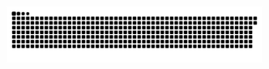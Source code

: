<picture>
  <source media="(prefers-color-scheme: dark)" srcset="https://raw.githubusercontent.com/MarineHakobyan/MarineHakobyan/38fb3768e86a5a2a8e7196ab3173e51b863cc450/github-contribution-grid-snake-dark.svg" />
  <source media="(prefers-color-scheme: light)" srcset="https://raw.githubusercontent.com/MarineHakobyan/MarineHakobyan/38fb3768e86a5a2a8e7196ab3173e51b863cc450/github-contribution-grid-snake.svg" />
  <img alt="github-snake" src="https://raw.githubusercontent.com/MarineHakobyan/MarineHakobyan/38fb3768e86a5a2a8e7196ab3173e51b863cc450/github-contribution-grid-snake-dark.svg" />
</picture>
